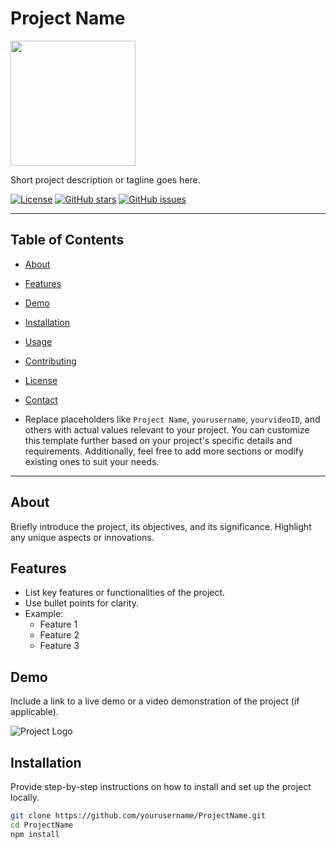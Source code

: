 # Project Name

<img src="https://aemi.ie/wp-content/uploads/2021/10/Project-Arts-Centre-Logo-Black-1-scaled.jpg" width="200">

Short project description or tagline goes here.

[![License](https://img.shields.io/badge/license-MIT-blue.svg)](https://opensource.org/licenses/MIT)
[![GitHub stars](https://img.shields.io/github/stars/yourusername/ProjectName.svg?style=social)](https://github.com/yourusername/ProjectName/stargazers)
[![GitHub issues](https://img.shields.io/github/issues/yourusername/ProjectName.svg)](https://github.com/yourusername/ProjectName/issues)

---

## Table of Contents

- [About](#about)
- [Features](#features)
- [Demo](#demo)
- [Installation](#installation)
- [Usage](#usage)
- [Contributing](#contributing)
- [License](#license)
- [Contact](#contact)

- Replace placeholders like `Project Name`, `yourusername`, `yourvideoID`, and others with actual values relevant to your project. You can customize this template further based on your project's specific details and requirements. Additionally, feel free to add more sections or modify existing ones to suit your needs.


---

## About

Briefly introduce the project, its objectives, and its significance. Highlight any unique aspects or innovations.

## Features

- List key features or functionalities of the project.
- Use bullet points for clarity.
- Example:
  - Feature 1
  - Feature 2
  - Feature 3

## Demo

Include a link to a live demo or a video demonstration of the project (if applicable).

![Project Logo](https://thumbs.wbm.im/pw/small/7e38756174613aa9cda4547559bf878d.avif)


## Installation

Provide step-by-step instructions on how to install and set up the project locally.

```bash
git clone https://github.com/yourusername/ProjectName.git
cd ProjectName
npm install




